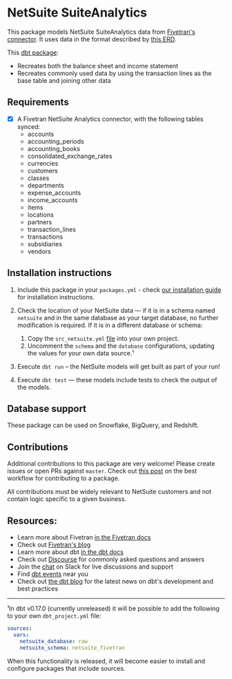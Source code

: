 # NetSuite SuiteAnalytics

This package models NetSuite SuiteAnalytics data from [Fivetran's connector](https://fivetran.com/docs/applications/netsuite-suiteanalytics). It uses data in the format described by [this ERD](https://docs.google.com/presentation/d/1sgWiu5PMdFdBZgWtQ-aWqrym3dNcZvOtBNKT0q084pI/edit).

This [dbt package](https://docs.getdbt.com/docs/package-management):
* Recreates both the balance sheet and income statement
* Recreates commonly used data by using the transaction lines as the base table and joining other data

## Requirements
- [x] A Fivetran NetSuite Analytics connector, with the following tables synced:
    - accounts
    - accounting_periods
    - accounting_books
    - consolidated_exchange_rates
    - currencies
    - customers
    - classes
    - departments
    - expense_accounts
    - income_accounts
    - items
    - locations
    - partners
    - transaction_lines
    - transactions
    - subsidiaries
    - vendors


## Installation instructions

1. Include this package in your `packages.yml` - check [our installation guide](https://hub.getdbt.com/fivetran/netsuite/latest/)
for installation instructions.

2. Check the location of your NetSuite data — if it is in a schema named `netsuite` and in the same database as your target database, no further modification is required. If it is in a different database or schema:
    1. Copy the `src_netsuite.yml` [file](models/src_netsuite.yml) into your own project.
    2. Uncomment the `schema` and the `database` configurations, updating the values for your own data source.¹

3. Execute `dbt run` – the NetSuite models will get built as part of your run!
4. Execute `dbt test` — these models include tests to check the output of the models.

## Database support
These package can be used on Snowflake, BigQuery, and Redshift.


## Contributions
Additional contributions to this package are very welcome! Please create issues
or open PRs against `master`. Check out 
[this post](https://discourse.getdbt.com/t/contributing-to-a-dbt-package/657) 
on the best workflow for contributing to a package.

All contributions must be widely relevant to NetSuite customers and not contain logic specific to a given business.

## Resources:
- Learn more about Fivetran [in the Fivetran docs](https://fivetran.com/docs)
- Check out [Fivetran's blog](https://fivetran.com/blog)
- Learn more about dbt [in the dbt docs](https://docs.getdbt.com/docs/introduction)
- Check out [Discourse](https://discourse.getdbt.com/) for commonly asked questions and answers
- Join the [chat](http://slack.getdbt.com/) on Slack for live discussions and support
- Find [dbt events](https://events.getdbt.com) near you
- Check out [the dbt blog](https://blog.getdbt.com/) for the latest news on dbt's development and best practices

----
¹In dbt v0.17.0 (currently unreleased) it will be possible to add the following to your own `dbt_project.yml` file:
```yml
sources:
  vars:
    netsuite_database: raw
    netsuite_schema: netsuite_fivetran
```

When this functionality is released, it will become easier to install and configure packages that include sources.
